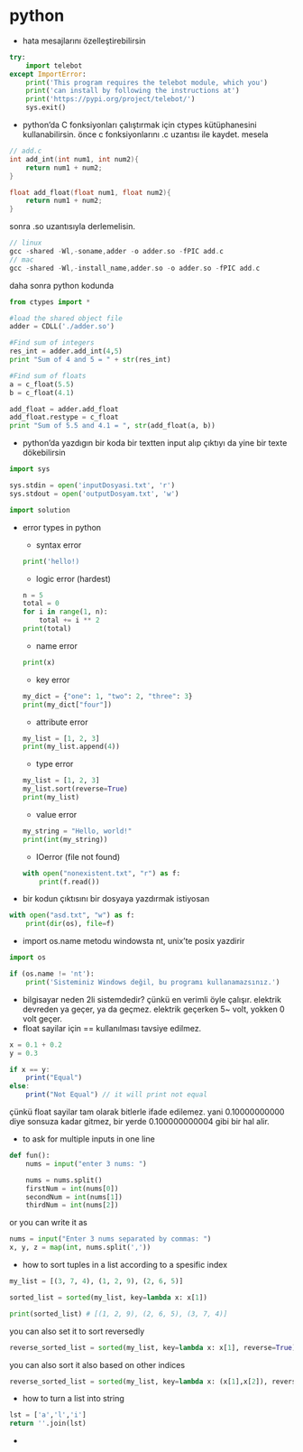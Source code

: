 # python

- hata mesajlarını özelleştirebilirsin

```python
try:
    import telebot
except ImportError:
    print('This program requires the telebot module, which you')
    print('can install by following the instructions at')
    print('https://pypi.org/project/telebot/')
    sys.exit()
```

- python’da C fonksiyonları çalıştırmak için ctypes kütüphanesini kullanabilirsin.
önce c fonksiyonlarını .c uzantısı ile kaydet. mesela

```c
// add.c
int add_int(int num1, int num2){
    return num1 + num2;
}

float add_float(float num1, float num2){
    return num1 + num2;
}
```

 sonra .so uzantısıyla derlemelisin. 

```c
// linux
gcc -shared -Wl,-soname,adder -o adder.so -fPIC add.c
// mac
gcc -shared -Wl,-install_name,adder.so -o adder.so -fPIC add.c
```

daha sonra python kodunda 

```python
from ctypes import *

#load the shared object file
adder = CDLL('./adder.so')

#Find sum of integers
res_int = adder.add_int(4,5)
print "Sum of 4 and 5 = " + str(res_int)

#Find sum of floats
a = c_float(5.5)
b = c_float(4.1)

add_float = adder.add_float
add_float.restype = c_float
print "Sum of 5.5 and 4.1 = ", str(add_float(a, b))
```

- python’da yazdıgın bir koda bir textten input alıp çıktıyı da yine bir texte dökebilirsin

```python
import sys

sys.stdin = open('inputDosyasi.txt', 'r')
sys.stdout = open('outputDosyam.txt', 'w')

import solution
```

- error types in python
    - syntax error
    
    ```python
    print('hello!)
    ```
    
    - logic error (hardest)
    
    ```python
    n = 5
    total = 0
    for i in range(1, n):
        total += i ** 2
    print(total)
    ```
    
    - name error
    
    ```python
    print(x)
    ```
    
    - key error
    
    ```python
    my_dict = {"one": 1, "two": 2, "three": 3}
    print(my_dict["four"])
    ```
    
    - attribute error
    
    ```python
    my_list = [1, 2, 3]
    print(my_list.append(4))
    ```
    
    - type error
    
    ```python
    my_list = [1, 2, 3]
    my_list.sort(reverse=True)
    print(my_list)
    ```
    
    - value error
    
    ```python
    my_string = "Hello, world!"
    print(int(my_string))
    ```
    
    - IOerror (file not found)
    
    ```python
    with open("nonexistent.txt", "r") as f:
        print(f.read())
    ```
    
- bir kodun çıktısını bir dosyaya yazdırmak istiyosan

```python
with open("asd.txt", "w") as f:
	print(dir(os), file=f)
```

- import os.name metodu windowsta nt, unix’te posix yazdirir

```python
import os

if (os.name != 'nt'):
    print('Sisteminiz Windows değil, bu programı kullanamazsınız.')
```

- bilgisayar neden 2li sistemdedir? çünkü en verimli öyle çalışır. elektrik devreden ya geçer, ya da geçmez. elektrik geçerken 5~ volt, yokken 0 volt geçer.
- float sayilar için == kullanılması tavsiye edilmez.

```jsx
x = 0.1 + 0.2
y = 0.3

if x == y:
    print("Equal")
else:
    print("Not Equal") // it will print not equal
```

çünkü float sayilar tam olarak bitlerle ifade edilemez. yani 0.10000000000 diye sonsuza kadar gitmez, bir yerde 0.100000000004 gibi bir hal alir. 

- to ask for multiple inputs in one line

```python
def fun():
	nums = input("enter 3 nums: ")

	nums = nums.split()
	firstNum = int(nums[0])
	secondNum = int(nums[1])
	thirdNum = int(nums[2])
```

or you can write it as 

```python
nums = input("Enter 3 nums separated by commas: ")
x, y, z = map(int, nums.split(','))
```

- how to sort tuples in a list according to a spesific index

```python
my_list = [(3, 7, 4), (1, 2, 9), (2, 6, 5)]

sorted_list = sorted(my_list, key=lambda x: x[1])

print(sorted_list) # [(1, 2, 9), (2, 6, 5), (3, 7, 4)]
```

you can also set it to sort reversedly 

```python
reverse_sorted_list = sorted(my_list, key=lambda x: x[1], reverse=True)
```

you can also sort it also based on other indices 

```python
reverse_sorted_list = sorted(my_list, key=lambda x: (x[1],x[2]), reverse=True)
```

- how to turn a list into string

```python
lst = ['a','l','i']
return ''.join(lst)
```

-